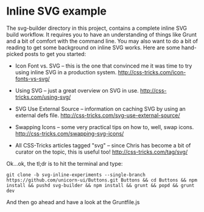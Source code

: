 # Inline SVG example

The svg-builder directory in this project, contains a complete inline SVG build workflow. It requires you to have an understanding of things like Grunt and a bit of comfort with the command line. You may also want to do a bit of reading to get some background on inline SVG works. Here are some hand-picked posts to get you started:

- Icon Font vs. SVG – this is the one that convinced me it was time to try using inline SVG in a production system.
http://css-tricks.com/icon-fonts-vs-svg/

- Using SVG – just a great overview on SVG in use.
http://css-tricks.com/using-svg/

- SVG Use External Source – information on caching SVG by using an external defs file.
http://css-tricks.com/svg-use-external-source/

- Swapping Icons – some very practical tips on how to, well, swap icons.
http://css-tricks.com/swapping-svg-icons/

- All CSS-Tricks articles tagged "svg" – since Chris has become a bit of curator on the topic, this is useful too!
http://css-tricks.com/tag/svg/

Ok…ok, the tl;dr is to hit the terminal and type:

```
git clone -b svg-inline-experiments --single-branch https://github.com/unicorn-ui/Buttons.git Buttons && cd Buttons && npm install && pushd svg-builder && npm install && grunt && popd && grunt dev
```

And then go ahead and have a look at the Gruntfile.js
